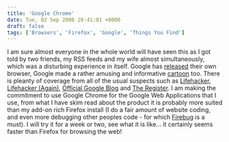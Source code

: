 ```yaml
---
title: 'Google Chrome'
date: Tue, 02 Sep 2008 20:41:01 +0000
draft: false
tags: ['Browsers', 'Firefox', 'Google', 'Things You Find']
---
```


I am sure almost everyone in the whole world will have seen this as I got told by two friends, my RSS feeds and my wife almost simultaneously, which was a disturbing experience in itself. Google has [released](http://www.google.com/chrome) their own browser, Google made a rather amusing and informative [cartoon](http://www.google.com/googlebooks/chrome/) too. There is pleanty of coverage from all of the usual suspects such as [Lifehacker](http://lifehacker.com/5044484/google-chrome-first-look), [Lifehacker (Again)](http://lifehacker.com/5044057/can-google-build-a-better-browser), [Official Google Blog](http://googleblog.blogspot.com/2008/09/fresh-take-on-browser.html) and [The Register](http://www.theregister.co.uk/2008/09/02/google_new_chrome_browser/). I am making the commitment to use Google Chrome for the Google Web Applications that I use, from what I have skim read about the product it is probably more suited than my add-on rich Firefox install (I do a fair amount of website coding, and even more debugging other peoples code - for which [Firebug](https://addons.mozilla.org/en-US/firefox/addon/1843) is a must). I will try it for a week or two, see what it is like... it certainly seems faster than Firefox for browsing the web!